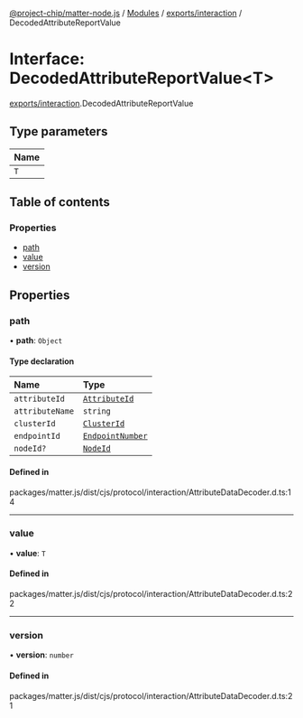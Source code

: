 [@project-chip/matter-node.js](../README.md) / [Modules](../modules.md) / [exports/interaction](../modules/exports_interaction.md) / DecodedAttributeReportValue

# Interface: DecodedAttributeReportValue<T\>

[exports/interaction](../modules/exports_interaction.md).DecodedAttributeReportValue

## Type parameters

| Name |
| :------ |
| `T` |

## Table of contents

### Properties

- [path](exports_interaction.DecodedAttributeReportValue.md#path)
- [value](exports_interaction.DecodedAttributeReportValue.md#value)
- [version](exports_interaction.DecodedAttributeReportValue.md#version)

## Properties

### path

• **path**: `Object`

#### Type declaration

| Name | Type |
| :------ | :------ |
| `attributeId` | [`AttributeId`](../modules/exports_datatype.md#attributeid) |
| `attributeName` | `string` |
| `clusterId` | [`ClusterId`](../modules/exports_datatype.md#clusterid) |
| `endpointId` | [`EndpointNumber`](../modules/exports_datatype.md#endpointnumber) |
| `nodeId?` | [`NodeId`](../modules/exports_datatype.md#nodeid) |

#### Defined in

packages/matter.js/dist/cjs/protocol/interaction/AttributeDataDecoder.d.ts:14

___

### value

• **value**: `T`

#### Defined in

packages/matter.js/dist/cjs/protocol/interaction/AttributeDataDecoder.d.ts:22

___

### version

• **version**: `number`

#### Defined in

packages/matter.js/dist/cjs/protocol/interaction/AttributeDataDecoder.d.ts:21
